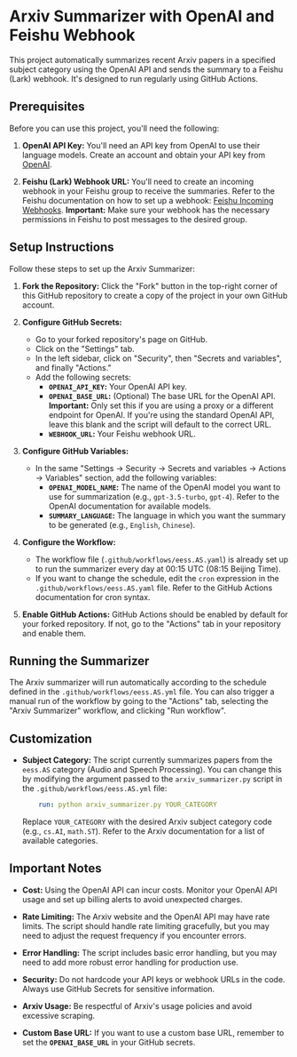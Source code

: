 # Arxiv Summarizer with OpenAI and Feishu Webhook

This project automatically summarizes recent Arxiv papers in a specified subject category using the OpenAI API and sends the summary to a Feishu (Lark) webhook. It's designed to run regularly using GitHub Actions.

## Prerequisites

Before you can use this project, you'll need the following:

1.  **OpenAI API Key:** You'll need an API key from OpenAI to use their language models.  Create an account and obtain your API key from [OpenAI](https://platform.openai.com/).

2.  **Feishu (Lark) Webhook URL:** You'll need to create an incoming webhook in your Feishu group to receive the summaries.  Refer to the Feishu documentation on how to set up a webhook: [Feishu Incoming Webhooks](https://open.feishu.cn/document/client-docs/bot-v3/add-custom-bot?lang=zh-CN).  **Important:** Make sure your webhook has the necessary permissions in Feishu to post messages to the desired group.

## Setup Instructions

Follow these steps to set up the Arxiv Summarizer:

1.  **Fork the Repository:**  Click the "Fork" button in the top-right corner of this GitHub repository to create a copy of the project in your own GitHub account.

2.  **Configure GitHub Secrets:**

    *   Go to your forked repository's page on GitHub.
    *   Click on the "Settings" tab.
    *   In the left sidebar, click on "Security", then "Secrets and variables", and finally "Actions."
    *   Add the following secrets:
        *   **`OPENAI_API_KEY`:**  Your OpenAI API key.
        *   **`OPENAI_BASE_URL`:** (Optional)  The base URL for the OpenAI API.  **Important:** Only set this if you are using a proxy or a different endpoint for OpenAI. If you're using the standard OpenAI API, leave this blank and the script will default to the correct URL.
        *   **`WEBHOOK_URL`:** Your Feishu webhook URL.

3.  **Configure GitHub Variables:**

    *   In the same "Settings -> Security -> Secrets and variables -> Actions -> Variables" section, add the following variables:
        *   **`OPENAI_MODEL_NAME`:** The name of the OpenAI model you want to use for summarization (e.g., `gpt-3.5-turbo`, `gpt-4`). Refer to the OpenAI documentation for available models.
        *   **`SUMMARY_LANGUAGE`:**  The language in which you want the summary to be generated (e.g., `English`, `Chinese`).

4.  **Configure the Workflow:**

    *   The workflow file (`.github/workflows/eess.AS.yaml`) is already set up to run the summarizer every day at 00:15 UTC (08:15 Beijing Time).
    *   If you want to change the schedule, edit the `cron` expression in the `.github/workflows/eess.AS.yaml` file.  Refer to the GitHub Actions documentation for cron syntax.

5.  **Enable GitHub Actions:**  GitHub Actions should be enabled by default for your forked repository.  If not, go to the "Actions" tab in your repository and enable them.

## Running the Summarizer

The Arxiv summarizer will run automatically according to the schedule defined in the `.github/workflows/eess.AS.yml` file.  You can also trigger a manual run of the workflow by going to the "Actions" tab, selecting the "Arxiv Summarizer" workflow, and clicking "Run workflow".

## Customization

*   **Subject Category:** The script currently summarizes papers from the `eess.AS` category (Audio and Speech Processing).  You can change this by modifying the argument passed to the `arxiv_summarizer.py` script in the `.github/workflows/eess.AS.yml` file:

    ```yaml
        run: python arxiv_summarizer.py YOUR_CATEGORY
    ```

    Replace `YOUR_CATEGORY` with the desired Arxiv subject category code (e.g., `cs.AI`, `math.ST`).  Refer to the Arxiv documentation for a list of available categories.

## Important Notes

*   **Cost:** Using the OpenAI API can incur costs.  Monitor your OpenAI API usage and set up billing alerts to avoid unexpected charges.

*   **Rate Limiting:** The Arxiv website and the OpenAI API may have rate limits. The script should handle rate limiting gracefully, but you may need to adjust the request frequency if you encounter errors.

*   **Error Handling:**  The script includes basic error handling, but you may need to add more robust error handling for production use.

*   **Security:** Do not hardcode your API keys or webhook URLs in the code. Always use GitHub Secrets for sensitive information.

*   **Arxiv Usage:** Be respectful of Arxiv's usage policies and avoid excessive scraping.

*   **Custom Base URL:** If you want to use a custom base URL, remember to set the **`OPENAI_BASE_URL`** in your GitHub secrets.

